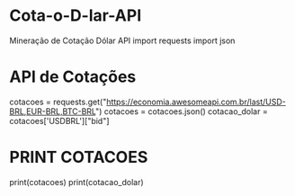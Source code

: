 # Cota-o-D-lar-API
Mineração de Cotação Dólar API
import requests
import json

# API de Cotações
cotacoes = requests.get("https://economia.awesomeapi.com.br/last/USD-BRL,EUR-BRL,BTC-BRL")
cotacoes = cotacoes.json()
cotacao_dolar = cotacoes['USDBRL']["bid"]

# PRINT COTACOES
print(cotacoes)
print(cotacao_dolar)


